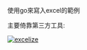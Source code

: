 使用go來寫入excel的範例

主要倚靠第三方工具:

[![excelize](https://github-readme-stats.vercel.app/api/pin?username=qax-os&repo=excelize)](https://github.com/qax-os/excelize)
